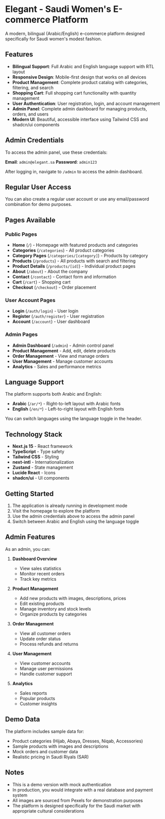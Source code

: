 # Elegant - Saudi Women's E-commerce Platform

A modern, bilingual (Arabic/English) e-commerce platform designed specifically for Saudi women's modest fashion.

## Features

- **Bilingual Support**: Full Arabic and English language support with RTL layout
- **Responsive Design**: Mobile-first design that works on all devices
- **Product Management**: Complete product catalog with categories, filtering, and search
- **Shopping Cart**: Full shopping cart functionality with quantity management
- **User Authentication**: User registration, login, and account management
- **Admin Panel**: Complete admin dashboard for managing products, orders, and users
- **Modern UI**: Beautiful, accessible interface using Tailwind CSS and shadcn/ui components

## Admin Credentials

To access the admin panel, use these credentials:

**Email**: `admin@elegant.sa`
**Password**: `admin123`

After logging in, navigate to `/admin` to access the admin dashboard.

## Regular User Access

You can also create a regular user account or use any email/password combination for demo purposes.

## Pages Available

### Public Pages
- **Home** (`/`) - Homepage with featured products and categories
- **Categories** (`/categories`) - All product categories
- **Category Pages** (`/categories/[category]`) - Products by category
- **Products** (`/products`) - All products with search and filtering
- **Product Details** (`/products/[id]`) - Individual product pages
- **About** (`/about`) - About the company
- **Contact** (`/contact`) - Contact form and information
- **Cart** (`/cart`) - Shopping cart
- **Checkout** (`/checkout`) - Order placement

### User Account Pages
- **Login** (`/auth/login`) - User login
- **Register** (`/auth/register`) - User registration
- **Account** (`/account`) - User dashboard

### Admin Pages
- **Admin Dashboard** (`/admin`) - Admin control panel
- **Product Management** - Add, edit, delete products
- **Order Management** - View and manage orders
- **User Management** - Manage customer accounts
- **Analytics** - Sales and performance metrics

## Language Support

The platform supports both Arabic and English:
- **Arabic** (`/ar/*`) - Right-to-left layout with Arabic fonts
- **English** (`/en/*`) - Left-to-right layout with English fonts

You can switch languages using the language toggle in the header.

## Technology Stack

- **Next.js 15** - React framework
- **TypeScript** - Type safety
- **Tailwind CSS** - Styling
- **next-intl** - Internationalization
- **Zustand** - State management
- **Lucide React** - Icons
- **shadcn/ui** - UI components

## Getting Started

1. The application is already running in development mode
2. Visit the homepage to explore the platform
3. Use the admin credentials above to access the admin panel
4. Switch between Arabic and English using the language toggle

## Admin Features

As an admin, you can:

1. **Dashboard Overview**
   - View sales statistics
   - Monitor recent orders
   - Track key metrics

2. **Product Management**
   - Add new products with images, descriptions, prices
   - Edit existing products
   - Manage inventory and stock levels
   - Organize products by categories

3. **Order Management**
   - View all customer orders
   - Update order status
   - Process refunds and returns

4. **User Management**
   - View customer accounts
   - Manage user permissions
   - Handle customer support

5. **Analytics**
   - Sales reports
   - Popular products
   - Customer insights

## Demo Data

The platform includes sample data for:
- Product categories (Hijab, Abaya, Dresses, Niqab, Accessories)
- Sample products with images and descriptions
- Mock orders and customer data
- Realistic pricing in Saudi Riyals (SAR)

## Notes

- This is a demo version with mock authentication
- In production, you would integrate with a real database and payment system
- All images are sourced from Pexels for demonstration purposes
- The platform is designed specifically for the Saudi market with appropriate cultural considerations